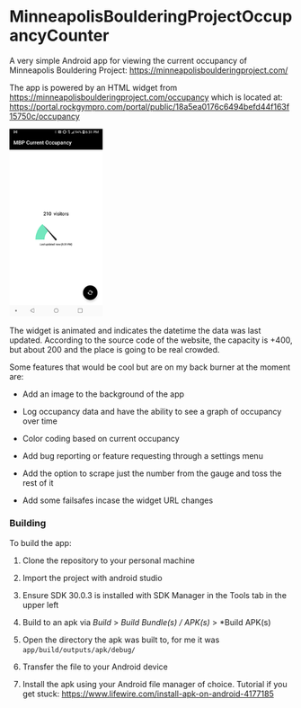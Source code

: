 # MinneapolisBoulderingProjectOccupancyCounter
A very simple Android app for viewing the current occupancy of Minneapolis Bouldering Project: https://minneapolisboulderingproject.com/

The app is powered by an HTML widget from https://minneapolisboulderingproject.com/occupancy which is located at: https://portal.rockgympro.com/portal/public/18a5ea0176c6494befd44f163f15750c/occupancy

<img src="https://raw.githubusercontent.com/Aaronkoe/MinneapolisBoulderingProjectOccupancyCounter/master/mbp_count_screenshot.png" width=33% height=33%>

The widget is animated and indicates the datetime the data was last updated. According to the source code of the website, the capacity is +400, but about 200 and the place is going to be real crowded.

Some features that would be cool but are on my back burner at the moment are:

- Add an image to the background of the app

- Log occupancy data and have the ability to see a graph of occupancy over time

- Color coding based on current occupancy

- Add bug reporting or feature requesting through a settings menu

- Add the option to scrape just the number from the gauge and toss the rest of it

- Add some failsafes incase the widget URL changes

### Building

To build the app:

1. Clone the repository to your personal machine

2. Import the project with android studio

3. Ensure SDK 30.0.3 is installed with SDK Manager in the Tools tab in the upper left

4. Build to an apk via *Build* > *Build Bundle(s) / APK(s)* > *Build APK(s)

5. Open the directory the apk was built to, for me it was `app/build/outputs/apk/debug/`

6. Transfer the file to your Android device

7. Install the apk using your Android file manager of choice. Tutorial if you get stuck: https://www.lifewire.com/install-apk-on-android-4177185
